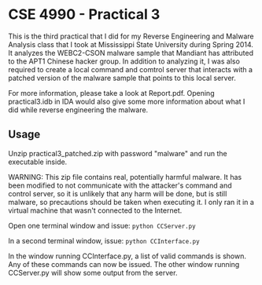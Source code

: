 CSE 4990 - Practical 3
===============

This is the third practical that I did for my Reverse Engineering and Malware Analysis class that I took at Mississippi State University during Spring 2014. It analyzes the WEBC2-CSON malware sample that Mandiant has attributed to the APT1 Chinese hacker group. In addition to analyzing it, I was also required to create a local command and comtrol server that interacts with a patched version of the malware sample that points to this local server.

For more information, please take a look at Report.pdf. Opening practical3.idb in IDA would also give some more information about what I did while reverse engineering the malware. 

Usage
------
Unzip practical3_patched.zip with password "malware" and run the executable inside.

WARNING: This zip file contains real, potentially harmful malware. It has been modified to not communicate with the attacker's command and control server, so it is unlikely that any harm will be done, but is still malware, so precautions should be taken when executing it. I only ran it in a virtual machine that wasn't connected to the Internet.

Open one terminal window and issue:
`python CCServer.py`

In a second terminal window, issue:
`python CCInterface.py`

In the window running CCInterface.py, a list of valid commands is shown. Any of these commands can now be issued. The other window running CCServer.py will show some output from the server.
